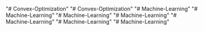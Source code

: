 "# Convex-Optimization" 
"# Convex-Optimization" 
"# Machine-Learning" 
"# Machine-Learning" 
"# Machine-Learning" 
"# Machine-Learning" 
"# Machine-Learning" 
"# Machine-Learning" 
"# Machine-Learning" 
